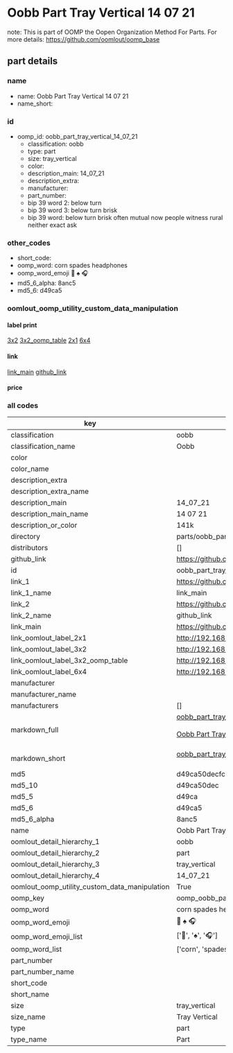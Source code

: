 # Oobb Part Tray Vertical 14 07 21  

note: This is part of OOMP the Oopen Organization Method For Parts. For more details: https://github.com/oomlout/oomp_base

##  part details





### name
* name: Oobb Part Tray Vertical 14 07 21
* name_short: 
### id
* oomp_id: oobb_part_tray_vertical_14_07_21
  * classification: oobb
  * type: part
  * size: tray_vertical
  * color: 
  * description_main: 14_07_21
  * description_extra: 
  * manufacturer: 
  * part_number: 
  * bip 39 word 2: below turn
  * bip 39 word 3: below turn brisk
  * bip 39 word: below turn brisk often mutual now people witness rural neither exact ask

### other_codes
* short_code: 
* oomp_word: corn spades headphones
* oomp_word_emoji :corn: :spades: :headphones:
* md5_6_alpha: 8anc5
* md5_6: d49ca5






### oomlout_oomp_utility_custom_data_manipulation
#### label print
[3x2](http://192.168.1.245:1112/?label=oomp%208anc5)
[3x2_oomp_table](http://192.168.1.107:1112/?label=oomp%208anc5)
[2x1](http://192.168.1.242:1112/?label=oomp%208anc5)
[6x4](http://192.168.1.55:1112/?label=oomp%208anc5)    

#### link

[link_main](https://github.com/oomlout/oomlout_oomp_current_version_messy/tree/main/parts/oobb_part_tray_vertical_14_07_21) [github_link](https://github.com/oomlout/oomlout_oomp_part_src/tree/main/parts/oobb_part_tray_vertical_14_07_21)                             

#### price







### all codes 
| key | value |  
| --- | --- |  
| classification | oobb |  
| classification_name | Oobb |  
| color |  |  
| color_name |  |  
| description_extra |  |  
| description_extra_name |  |  
| description_main | 14_07_21 |  
| description_main_name | 14 07 21 |  
| description_or_color | 141k |  
| directory | parts/oobb_part_tray_vertical_14_07_21 |  
| distributors | [] |  
| github_link | https://github.com/oomlout/oomlout_oomp_part_src/tree/main/parts/oobb_part_tray_vertical_14_07_21 |  
| id | oobb_part_tray_vertical_14_07_21 |  
| link_1 | https://github.com/oomlout/oomlout_oomp_current_version_messy/tree/main/parts/oobb_part_tray_vertical_14_07_21 |  
| link_1_name | link_main |  
| link_2 | https://github.com/oomlout/oomlout_oomp_part_src/tree/main/parts/oobb_part_tray_vertical_14_07_21 |  
| link_2_name | github_link |  
| link_main | https://github.com/oomlout/oomlout_oomp_current_version_messy/tree/main/parts/oobb_part_tray_vertical_14_07_21 |  
| link_oomlout_label_2x1 | http://192.168.1.242:1112/?label=oomp%208anc5 |  
| link_oomlout_label_3x2 | http://192.168.1.245:1112/?label=oomp%208anc5 |  
| link_oomlout_label_3x2_oomp_table | http://192.168.1.107:1112/?label=oomp%208anc5 |  
| link_oomlout_label_6x4 | http://192.168.1.55:1112/?label=oomp%208anc5 |  
| manufacturer |  |  
| manufacturer_name |  |  
| manufacturers | [] |  
| markdown_full | [oobb_part_tray_vertical_14_07_21](https://github.com/oomlout/oomlout_oomp_current_version_messy/tree/main/parts/oobb_part_tray_vertical_14_07_21)<br>[](https://github.com/oomlout/oomlout_oomp_current_version_messy/tree/main/parts/oobb_part_tray_vertical_14_07_21)<br>[Oobb Part Tray Vertical 14 07 21](https://github.com/oomlout/oomlout_oomp_current_version_messy/tree/main/parts/oobb_part_tray_vertical_14_07_21)<br><br> |  
| markdown_short | [oobb_part_tray_vertical_14_07_21](https://github.com/oomlout/oomlout_oomp_current_version_messy/tree/main/parts/oobb_part_tray_vertical_14_07_21)<br><br> |  
| md5 | d49ca50decfcb45a5cc9199a38bab0a6 |  
| md5_10 | d49ca50dec |  
| md5_5 | d49ca |  
| md5_6 | d49ca5 |  
| md5_6_alpha | 8anc5 |  
| name | Oobb Part Tray Vertical 14 07 21 |  
| oomlout_detail_hierarchy_1 | oobb |  
| oomlout_detail_hierarchy_2 | part |  
| oomlout_detail_hierarchy_3 | tray_vertical |  
| oomlout_detail_hierarchy_4 | 14_07_21 |  
| oomlout_oomp_utility_custom_data_manipulation | True |  
| oomp_key | oomp_oobb_part_tray_vertical_14_07_21 |  
| oomp_word | corn spades headphones |  
| oomp_word_emoji | :corn: :spades: :headphones: |  
| oomp_word_emoji_list | [':corn:', ':spades:', ':headphones:'] |  
| oomp_word_list | ['corn', 'spades', 'headphones'] |  
| part_number |  |  
| part_number_name |  |  
| short_code |  |  
| short_name |  |  
| size | tray_vertical |  
| size_name | Tray Vertical |  
| type | part |  
| type_name | Part |  
